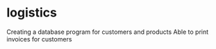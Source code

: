 # logistics

Creating a database program for customers and products
Able to print invoices for customers
